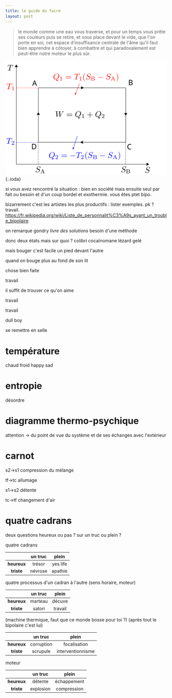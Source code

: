 ```yaml
---
title: le guide du faire
layout: post
---
```


> le monde comme une eau vous traverse, 
> et pour un temps vous prête ses couleurs puis se retire, 
> et vous place devant le vide, que l'on porte en soi, 
> cet espace d’insuffisance centrale de l'âme qu'il faut bien apprendre à côtoyer, 
> à combattre et qui paradoxalement est peut-être notre moteur le plus sûr.

![cycle](/img/bouger/cycle.svg){:.ioda}

si vous avez rencontré la situation :
bien en société mais ensuite seul par fait ou besoin
et d'un coup bordel et exothermie.
vous êtes ptet bipo.

bizarrement c'est les artistes les plus productifs :
lister exemples.
pk ? travail.
https://fr.wikipedia.org/wiki/Liste_de_personnalit%C3%A9s_ayant_un_trouble_bipolaire

on remarque gondry
*livre des solutions*
besoin d'une méthode

donc deux états
mais sur quoi ?
colibri cocaïnomane
lézard gelé

mais bouger c'est facile un pied devant l'autre

quand on bouge plus au fond de son lit

chose bien faite

travail

il suffit de trouver ce qu'on aime

travail

travail

dull boy

se remettre en selle


# température

chaud froid happy sad

# entropie

désordre

# diagramme thermo-psychique

attention -> du point de vue du système
et de ses échanges avec l'extérieur

# carnot

s2->s1
compression du mélange

tf->tc
allumage

s1->s2
détente

tc->tf
changement d'air

# quatre cadrans

deux questions 
heureux ou pas ?
sur un truc ou plein ?

quatre cadrans

|             | **un truc** |     **plein**     |
|:-----------:|:-----------:|:-----------------:|
| **heureux** |    trésor   |      yes life     |
|  **triste** |    névrose  |      apathie      |

quatre processus d'un cadran à l'autre
(sens horaire, moteur)

|             | **un truc** |     **plein**     |
|:-----------:|:-----------:|:-----------------:|
| **heureux** |   marteau   |    décuve         |
|  **triste** |   satori    |    travail        |

(machine thermique, faut que ce monde bosse pour toi ?)
(après tout le bipolaire c'est lui)

|             | **un truc** |     **plein**     |
|:-----------:|:-----------:|:-----------------:|
| **heureux** |  corruption |    focalisation   |
|  **triste** |   scrupule  | interventionnisme |

moteur

|             | **un truc** |     **plein**     |
|:-----------:|:-----------:|:-----------------:|
| **heureux** |    détente  |     échappement   |
|  **triste** |  explosion  |     compression   |
